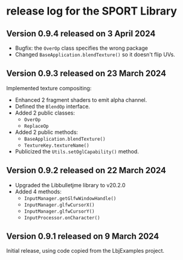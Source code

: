 # release log for the SPORT Library

## Version 0.9.4 released on 3 April 2024

+ Bugfix: the `OverOp` class specifies the wrong package
+ Changed `BaseApplication.blendTexture()` so it doesn't flip UVs.

## Version 0.9.3 released on 23 March 2024

Implemented texture compositing:
+ Enhanced 2 fragment shaders to emit alpha channel.
+ Defined the `BlendOp` interface.
+ Added 2 public classes:
  + `OverOp`
  + `ReplaceOp`
+ Added 2 public methods:
  + `BaseApplication.blendTexture()`
  + `TextureKey.textureName()`
+ Publicized the `Utils.setOglCapability()` method.

## Version 0.9.2 released on 22 March 2024

+ Upgraded the Libbulletjme library to v20.2.0
+ Added 4 methods:
  + `InputManager.getGlfwWindowHandle()`
  + `InputManager.glfwCursorX()`
  + `InputManager.glfwCursorY()`
  + `InputProcessor.onCharacter()`

## Version 0.9.1 released on 9 March 2024

Initial release, using code copied from the LbjExamples project.